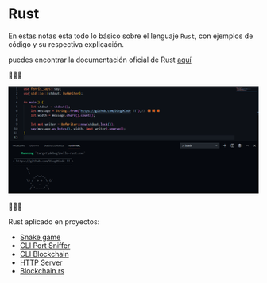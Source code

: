 # Rust

En estas notas esta todo lo básico sobre el lenguaje `Rust`, con ejemplos de código y su respectiva explicación.

puedes encontrar la documentación oficial de Rust [aquí](https://www.rust-lang.org/learn/get-started)

🦀🦀🦀

![Hello Rust!!!](img/Code_DxFpQk1RpQ.png)

🦀🦀🦀

Rust aplicado en proyectos:

- [Snake game](https://github.com/Dieg0Code/SnakeGame)
- [CLI Port Sniffer](https://github.com/Dieg0Code/Port_Sniffer_CLI)
- [CLI Blockchain](https://github.com/Dieg0Code/Rust_Blockchain)
- [HTTP Server](https://github.com/Dieg0Code/HTTPServer.rs)
- [Blockchain.rs](https://github.com/Dieg0Code/Blockchain.rs)
